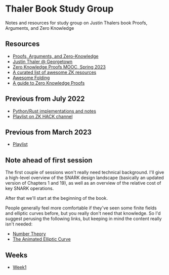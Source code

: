 # Thaler Book Study Group

Notes and resources for study group on Justin Thalers book Proofs, Arguments, and Zero Knowledge

## Resources

- [Proofs, Arguments, and Zero-Knowledge](https://people.cs.georgetown.edu/jthaler/ProofsArgsAndZK.html)
- [Justin Thaler @ Georgetown](https://people.cs.georgetown.edu/jthaler/)
- [Zero Knowledge Proofs MOOC, Spring 2023](https://zk-learning.org/)
- [A curated list of awesome ZK resources](https://github.com/ventali/awesome-zk)
- [Awesome Folding](https://github.com/lurk-lab/awesome-folding)
- [A guide to Zero Knowledge Proofs](https://medium.com/@Luca_Franceschini/a-guide-to-zero-knowledge-proofs-f2ff9e5959a8)

## Previous from July 2022

- [Python/Rust implementations and notes ](https://github.com/thor314/pazk)
- [Playlist on ZK HACK channel](https://youtube.com/playlist?list=PLj80z0cJm8QEmZkGgSOLpr_8B08SCWVQ7&si=F7Qb52oRfLK2ePQ5)

## Previous from March 2023

- [Playlist](https://youtube.com/playlist?list=PL_YzrmMHtTBQAauTGILpt4gqzu0opWtxq&si=D-xenEnrZzaF-6j3)

## Note ahead of first session

The first couple of sessions won't really need technical background. I'll give a high-level overview of the SNARK design landscape (basically an updated version of Chapters 1 and 19), as well as an overview of the relative cost of key SNARK operations. 

After that we'll start at the beginning of the book. 

People generally feel more comfortable if they've seen some finite fields and elliptic curves before, but you really don't need that knowledge. So I'd suggest perusing the following links, but keeping in mind the content really isn't needed:

- [Number Theory](https://explained-from-first-principles.com/number-theory/#contributions)
- [The Animated Elliptic Curve](https://curves.xargs.org/)

## Weeks

- [Week1](sessions/Session1.md)